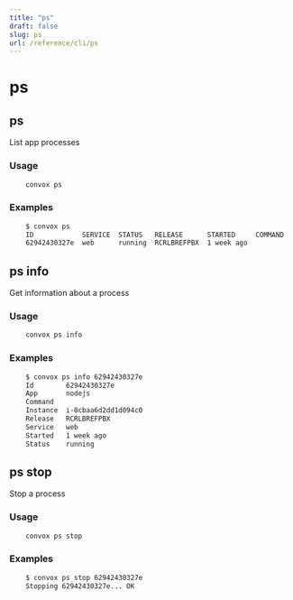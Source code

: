 ```yaml
---
title: "ps"
draft: false
slug: ps
url: /reference/cli/ps
---
```

# ps

## ps

List app processes

### Usage
```html
    convox ps
```
### Examples
```html
    $ convox ps
    ID            SERVICE  STATUS   RELEASE      STARTED     COMMAND
    62942430327e  web      running  RCRLBREFPBX  1 week ago
```
## ps info

Get information about a process

### Usage
```html
    convox ps info
```
### Examples
```html
    $ convox ps info 62942430327e
    Id        62942430327e
    App       nodejs
    Command
    Instance  i-0cbaa6d2dd1d094c0
    Release   RCRLBREFPBX
    Service   web
    Started   1 week ago
    Status    running
```
## ps stop

Stop a process

### Usage
```html
    convox ps stop
```
### Examples
```html
    $ convox ps stop 62942430327e
    Stopping 62942430327e... OK
```